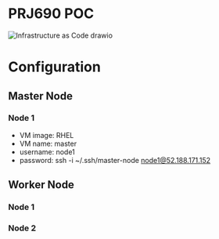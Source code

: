 # PRJ690 POC


![Infrastructure as Code drawio](https://user-images.githubusercontent.com/67943978/184555209-eeedc97c-b4ff-4883-b37a-29db4d90c02c.png)

# Configuration
## Master Node
### Node 1
* VM image: RHEL
* VM name: master
* username: node1
* password: ssh -i ~/.ssh/master-node node1@52.188.171.152

## Worker Node
### Node 1
### Node 2
